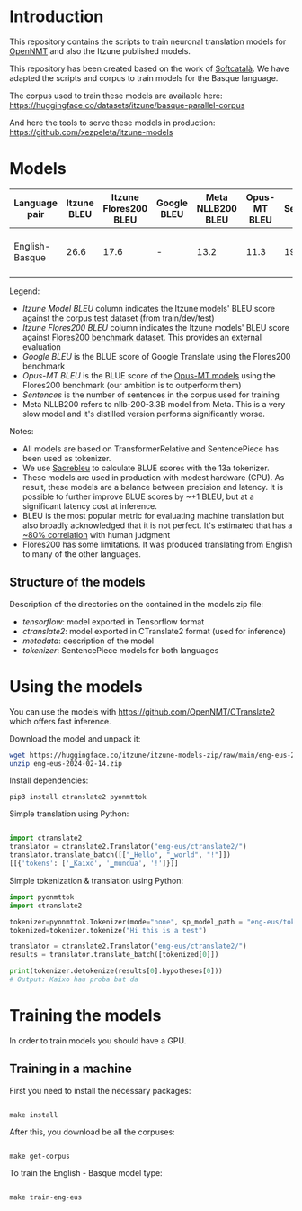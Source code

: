 # Introduction

This repository contains the scripts to train neuronal translation models for [OpenNMT](https://opennmt.net/) and also the Itzune published models.

This repository has been created based on the work of [Softcatalà](https://www.softcatala.org/). We have adapted the scripts and corpus to train models for the Basque language.

The corpus used to train these models are available here: https://huggingface.co/datasets/itzune/basque-parallel-corpus

And here the tools to serve these models in production: https://github.com/xezpeleta/itzune-models

# Models
Language pair | Itzune BLEU | Itzune Flores200 BLEU | Google BLEU | Meta NLLB200 BLEU | Opus-MT BLEU | Sentences | Download model
|---|---|---|---|---|---|---|---
|English-Basque | 26.6 |17.6 |- |13.2|11.3| 19050400 | [eng-eus-2024-02-20.zip](https://huggingface.co/itzune/itzune-models-zip/resolve/main/eng-eus-2024-02-20.zip?download=true)

Legend:
* *Itzune Model BLEU* column indicates the Itzune models' BLEU score against the corpus test dataset (from train/dev/test)
* *Itzune Flores200 BLEU* column indicates the Itzune models' BLEU score against [Flores200 benchmark dataset](https://github.com/facebookresearch/flores). This provides an external evaluation
* *Google BLEU* is the BLUE score of Google Translate using the Flores200 benchmark
* *Opus-MT BLEU* is the BLUE score of the [Opus-MT models](https://github.com/Helsinki-NLP/Opus-MT) using the Flores200 benchmark (our ambition is to outperform them)
* *Sentences* is the number of sentences in the corpus used for training
* Meta NLLB200 refers to nllb-200-3.3B model from Meta. This is a very slow model and it's distilled version performs significantly worse.

Notes:
* All models are based on TransformerRelative and SentencePiece has been used as tokenizer.
* We use [Sacrebleu](https://github.com/mjpost/sacrebleu) to calculate BLUE scores with the 13a tokenizer.
* These models are used in production with modest hardware (CPU). As result, these models are a balance between precision and latency. It is possible to further improve BLUE scores by ~+1 BLEU, but at a significant latency cost at inference.
* BLEU is the most popular metric for evaluating machine translation but also broadly acknowledged that it is not perfect. It's estimated that has a [~80% correlation](https://aclanthology.org/W05-0909.pdf) with human judgment
* Flores200 has some limitations. It was produced translating from English to many of the other languages.

## Structure of the models

Description of the directories on the contained in the models zip file:

* *tensorflow*: model exported in Tensorflow format
* *ctranslate2*: model exported in CTranslate2 format (used for inference)
* *metadata*: description of the model
* *tokenizer*: SentencePiece models for both languages

# Using the models

You can use the models with https://github.com/OpenNMT/CTranslate2 which offers fast inference.


Download the model and unpack it:

```bash
wget https://huggingface.co/itzune/itzune-models-zip/raw/main/eng-eus-2024-02-14.zip
unzip eng-eus-2024-02-14.zip
```

Install dependencies:

```pip3 install ctranslate2 pyonmttok```

Simple translation using Python:

```python

import ctranslate2
translator = ctranslate2.Translator("eng-eus/ctranslate2/")
translator.translate_batch([["▁Hello", "▁world", "!"]])
[[{'tokens': ['▁Kaixo', '▁mundua', '!']}]]

```

Simple tokenization & translation using Python:


```python
import pyonmttok
import ctranslate2

tokenizer=pyonmttok.Tokenizer(mode="none", sp_model_path = "eng-eus/tokenizer/sp_m.model")
tokenized=tokenizer.tokenize("Hi this is a test")

translator = ctranslate2.Translator("eng-eus/ctranslate2/")
results = translator.translate_batch([tokenized[0]])

print(tokenizer.detokenize(results[0].hypotheses[0]))
# Output: Kaixo hau proba bat da
```
# Training the models

In order to train models you should have a GPU.

## Training in a machine

First you need to install the necessary packages:

```shell

make install
```

After this, you download be all the corpuses:


```shell

make get-corpus
```

To train the English - Basque model type:

```shell

make train-eng-eus
```


